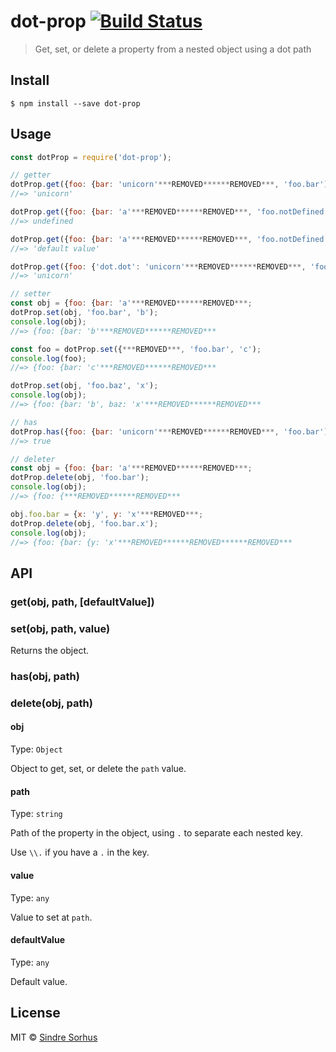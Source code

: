# dot-prop [![Build Status](https://travis-ci.org/sindresorhus/dot-prop.svg?branch=master)](https://travis-ci.org/sindresorhus/dot-prop)

> Get, set, or delete a property from a nested object using a dot path


## Install

```
$ npm install --save dot-prop
```


## Usage

```js
const dotProp = require('dot-prop');

// getter
dotProp.get({foo: {bar: 'unicorn'***REMOVED******REMOVED***, 'foo.bar');
//=> 'unicorn'

dotProp.get({foo: {bar: 'a'***REMOVED******REMOVED***, 'foo.notDefined.deep');
//=> undefined

dotProp.get({foo: {bar: 'a'***REMOVED******REMOVED***, 'foo.notDefined.deep', 'default value');
//=> 'default value'

dotProp.get({foo: {'dot.dot': 'unicorn'***REMOVED******REMOVED***, 'foo.dot\\.dot');
//=> 'unicorn'

// setter
const obj = {foo: {bar: 'a'***REMOVED******REMOVED***;
dotProp.set(obj, 'foo.bar', 'b');
console.log(obj);
//=> {foo: {bar: 'b'***REMOVED******REMOVED***

const foo = dotProp.set({***REMOVED***, 'foo.bar', 'c');
console.log(foo);
//=> {foo: {bar: 'c'***REMOVED******REMOVED***

dotProp.set(obj, 'foo.baz', 'x');
console.log(obj);
//=> {foo: {bar: 'b', baz: 'x'***REMOVED******REMOVED***

// has
dotProp.has({foo: {bar: 'unicorn'***REMOVED******REMOVED***, 'foo.bar');
//=> true

// deleter
const obj = {foo: {bar: 'a'***REMOVED******REMOVED***;
dotProp.delete(obj, 'foo.bar');
console.log(obj);
//=> {foo: {***REMOVED******REMOVED***

obj.foo.bar = {x: 'y', y: 'x'***REMOVED***;
dotProp.delete(obj, 'foo.bar.x');
console.log(obj);
//=> {foo: {bar: {y: 'x'***REMOVED******REMOVED******REMOVED***
```


## API

### get(obj, path, [defaultValue])

### set(obj, path, value)

Returns the object.

### has(obj, path)

### delete(obj, path)

#### obj

Type: `Object`

Object to get, set, or delete the `path` value.

#### path

Type: `string`

Path of the property in the object, using `.` to separate each nested key.

Use `\\.` if you have a `.` in the key.

#### value

Type: `any`

Value to set at `path`.

#### defaultValue

Type: `any`

Default value.


## License

MIT © [Sindre Sorhus](https://sindresorhus.com)
